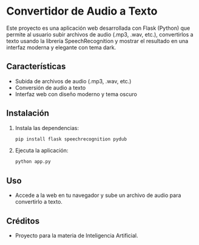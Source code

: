 # Convertidor de Audio a Texto

Este proyecto es una aplicación web desarrollada con Flask (Python) que permite al usuario subir archivos de audio (.mp3, .wav, etc.), convertirlos a texto usando la librería SpeechRecognition y mostrar el resultado en una interfaz moderna y elegante con tema dark.

## Características
- Subida de archivos de audio (.mp3, .wav, etc.)
- Conversión de audio a texto
- Interfaz web con diseño moderno y tema oscuro

## Instalación
1. Instala las dependencias:
   ```bash
   pip install flask speechrecognition pydub
   ```
2. Ejecuta la aplicación:
   ```bash
   python app.py
   ```

## Uso
- Accede a la web en tu navegador y sube un archivo de audio para convertirlo a texto.

## Créditos
- Proyecto para la materia de Inteligencia Artificial.

